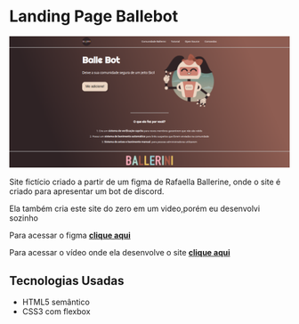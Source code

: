 <h1> Landing Page Ballebot</h1>

<img src="assets/balle-bot-print.png" alt="foto do site">

<p>Site fictício criado a partir de um figma de Rafaella Ballerine, onde o site é criado para apresentar um bot de discord.</p>

<p>Ela também cria este site do zero em um video,porém eu desenvolvi sozinho</p>

<p>Para acessar o figma <a href="https://www.figma.com/file/myqP66iQwzjwjrIAJyyrip/BalleBot?node-id=0%3A1" target="_blank"><strong>clique aqui</strong></a><p>
<p>Para acessar o vídeo onde ela desenvolve o site <a href="https://www.youtube.com/watch?v=llF6vD-RljE " target="_blank"><strong>clique aqui</strong></a></p>

<h2> Tecnologias Usadas </h2>
<ul>
    <li>HTML5 semântico</li>
    <li>CSS3 com flexbox</li>
</ul>